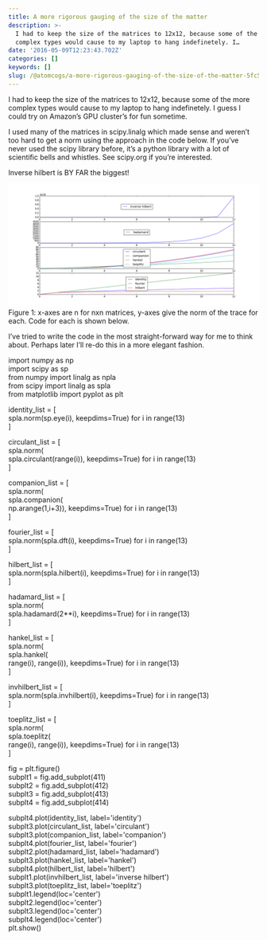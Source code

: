 ```yaml
---
title: A more rigorous gauging of the size of the matter
description: >-
  I had to keep the size of the matrices to 12x12, because some of the more
  complex types would cause to my laptop to hang indefinetely. I…
date: '2016-05-09T12:23:43.702Z'
categories: []
keywords: []
slug: /@atomcogs/a-more-rigorous-gauging-of-the-size-of-the-matter-5fc5111d42f7
---
```


I had to keep the size of the matrices to 12x12, because some of the more complex types would cause to my laptop to hang indefinetely. I guess I could try on Amazon’s GPU cluster’s for fun sometime.

I used many of the matrices in scipy.linalg which made sense and weren’t too hard to get a norm using the approach in the code below. If you’ve never used the scipy library before, it’s a python library with a lot of scientific bells and whistles. See scipy.org if you’re interested.

Inverse hilbert is BY FAR the biggest!

![Figure 1: x-axes are n for nxn matrices, y-axes give the norm of the trace for each. Code for each is shown below.](img/1__66IOYYwFi0K65yYIv4vfpg.png)
Figure 1: x-axes are n for nxn matrices, y-axes give the norm of the trace for each. Code for each is shown below.

I’ve tried to write the code in the most straight-forward way for me to think about. Perhaps later I’ll re-do this in a more elegant fashion.

import numpy as np  
import scipy as sp  
from numpy import linalg as npla  
from scipy import linalg as spla  
from matplotlib import pyplot as plt  
  
identity\_list = \[  
    spla.norm(sp.eye(i), keepdims=True) for i in range(13)  
    \]

circulant\_list = \[  
    spla.norm(  
        spla.circulant(range(i)), keepdims=True) for i in range(13)  
    \]

companion\_list = \[  
    spla.norm(  
        spla.companion(  
            np.arange(1,i+3)), keepdims=True) for i in range(13)  
    \]

fourier\_list = \[  
    spla.norm(spla.dft(i), keepdims=True) for i in range(13)  
    \]

hilbert\_list = \[  
    spla.norm(spla.hilbert(i), keepdims=True) for i in range(13)  
    \]

hadamard\_list = \[  
    spla.norm(  
        spla.hadamard(2\*\*i), keepdims=True) for i in range(13)  
    \]  
   
hankel\_list = \[  
    spla.norm(  
        spla.hankel(  
            range(i), range(i)), keepdims=True) for i in range(13)  
    \]

invhilbert\_list = \[  
    spla.norm(spla.invhilbert(i), keepdims=True) for i in range(13)  
    \]

toeplitz\_list = \[  
    spla.norm(  
        spla.toeplitz(  
            range(i), range(i)), keepdims=True) for i in range(13)  
    \]  
  
fig = plt.figure()  
subplt1 = fig.add\_subplot(411)  
subplt2 = fig.add\_subplot(412)  
subplt3 = fig.add\_subplot(413)  
subplt4 = fig.add\_subplot(414)  
  
subplt4.plot(identity\_list, label='identity')  
subplt3.plot(circulant\_list, label='circulant')  
subplt3.plot(companion\_list, label='companion')  
subplt4.plot(fourier\_list, label='fourier')  
subplt2.plot(hadamard\_list, label='hadamard')  
subplt3.plot(hankel\_list, label='hankel')  
subplt4.plot(hilbert\_list, label='hilbert')  
subplt1.plot(invhilbert\_list, label='inverse hilbert')  
subplt3.plot(toeplitz\_list, label='toeplitz')  
subplt1.legend(loc='center')  
subplt2.legend(loc='center')  
subplt3.legend(loc='center')  
subplt4.legend(loc='center')  
plt.show()